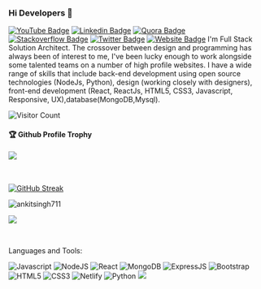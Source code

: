 ### Hi Developers 👋

[![YouTube Badge](https://img.shields.io/badge/YouTube-ItsAnkitSingh-red)](https://www.youtube.com/itsankitsingh)
[![Linkedin Badge](https://img.shields.io/badge/-Ankit-blue?style=flat-square&logo=Linkedin&logoColor=white&link=https://www.linkedin.com/in/ankit-singh-422980227)](https://www.linkedin.com/in/ankit-singh-422980227/)
[![Quora Badge](https://img.shields.io/badge/Quora-Ankit-pink)](https://www.quora.com/profile/Ankit-Singh-14104)
[![Stackoverflow Badge](https://img.shields.io/badge/StackOverflow-Ankit-yellow)](https://stackoverflow.com/users/17924891/ankit-singh-)
[![Twitter Badge](https://img.shields.io/badge/Twitter-AnkitSingh-blue)](https://twitter.com/ItsAnkit5ingh)
[![Website Badge](https://img.shields.io/badge/Website-AnkitSingh-gray)](https://ankitsingh711.github.io/)
I'm
Full Stack Solution Architect.
The crossover between design and programming has always been of interest to me, I've been lucky enough to work alongside some talented teams on a number of high profile websites. I have a wide range of skills that include back-end development using open source technologies (NodeJs, Python), design (working closely with designers), front-end development (React, ReactJs, HTML5, CSS3, Javascript, Responsive, UX),database(MongoDB,Mysql).


![Visitor Count](https://profile-counter.glitch.me/ankitsingh711/count.svg)

<div>
  <h4>🏆 Github Profile Trophy</h4>
  <a href="https://github.com/ryo-ma/github-profile-trophy">
    <img src="https://github-profile-trophy.vercel.app/?username=ankitsingh711&column=7"/>
  </a>
</div>

</br>
</br>

[![GitHub Streak](https://github-readme-streak-stats.herokuapp.com?user=ankitsingh711&theme=dark&hide_border=true&border_radius=5&date_format=%5BY%20%5DM%20j)](https://git.io/streak-stats)

<p><img align="center" src="https://github-readme-stats.vercel.app/api?username=ankitsingh711&show_icons=true&locale=en" alt="ankitsingh711"></img></p>

<p><img align="center" src="https://github-readme-stats.vercel.app/api/top-langs?username=ankitsingh711&show_icons=true&locale=en&layout=compact"></img></p>


</br>

Languages and Tools: 

 <img alt="Javascript" src="https://img.shields.io/badge/javascript-%23ED8B00.svg?style=flat-square&logo=javascript&logoColor=white"/> <img alt="NodeJS" src="https://img.shields.io/badge/node.js-%2343853D.svg?style=flat-square&logo=node-dot-js&logoColor=white"/> <img alt="React" src="https://img.shields.io/badge/react-%2320232a.svg?style=flat-square&logo=react&logoColor=%2361DAFB"/> <img alt="MongoDB" src ="https://img.shields.io/badge/MongoDB-%234ea94b.svg?style=flat-square&logo=mongodb&logoColor=white"/> <img alt="ExpressJS" src ="https://img.shields.io/badge/ExpressjS-%234e434b.svg?style=flat-square&logo=express&logoColor=white"/> <img alt="Bootstrap" src="https://img.shields.io/badge/bootstrap-%23563D7C.svg?style=flat-square&logo=bootstrap&logoColor=white"/> <img alt="HTML5" src="https://img.shields.io/badge/html5-%23E34F26.svg?style=flat-square&logo=html5&logoColor=white"/> <img alt="CSS3" src="https://img.shields.io/badge/css3-%231572B6.svg?style=flat-square&logo=css3&logoColor=white"/> <img alt="Netlify" src ="https://img.shields.io/badge/Netllify-%234eab.svg?style=flat-square&logo=netlify&logoColor=white"/> <img alt="Python" src ="https://img.shields.io/badge/Python-%2834ea9.svg?style=flat-square&logo=python&logoColor=white"/>
![](https://activity-graph.herokuapp.com/graph?username=ankitsingh711&theme=react-dark&area=true)
<!--
**ankitsingh711/ankitsingh711** is a ✨ _special_ ✨ repository because its `README.md` (this file) appears on your GitHub profile.

Here are some ideas to get you started:

- 🔭 I’m currently working on ...
- 🌱 I’m currently learning ...
- 👯 I’m looking to collaborate on ...
- 🤔 I’m looking for help with ...
- 💬 Ask me about ...
- 📫 How to reach me: ...
- 😄 Pronouns: ...
- ⚡ Fun fact: .....

-->
